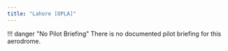 ```yaml
---
title: "Lahore [OPLA]"
---
```


!!! danger "No Pilot Briefing" 
    There is no documented pilot briefing for this aerodrome.